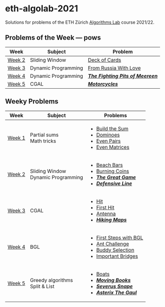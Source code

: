 # eth-algolab-2021
Solutions for problems of the ETH Zürich [Algorithms Lab](https://cadmo.ethz.ch/education/lectures/HS21/algolab) course 2021/22.

## Problems of the Week — pows
| Week     | Subject | Problem |
| -------- | ------------- | ------------- |
| [Week 2](pows/02-deck-of-cards) | Sliding Window  | [Deck of Cards](pows/02-deck-of-cards/src/main.cpp) |
| [Week 3](/pows/03-from-russia-with-love) | Dynamic Programming  | [From Russia With Love](/pows/03-from-russia-with-love/src/main.cpp) |
| [Week 4]() | Dynamic Programming  | [***The Fighting Pits of Meereen***]() |
| [Week 5]() | CGAL  | [***Motorcycles***]() |

## Weeky Problems
| Week  | Subject | Problems |
| ------------- | ------------- | ------------- |
| [Week 1](/week01)  | Partial sums <br> Math tricks  | <ul><li>[Build the Sum](/week01/build-the-sum/src/main.cpp)</li><li>[Dominoes](/week01/dominoes/src/main.cpp)</li><li>[Even Pairs](/week01/even-pairs/src/main.cpp)</li><li>[Even Matrices](/week01/even-matrices/src/main.cpp)</li></ul>|
| [Week 2](/week02)  | Sliding Window <br> Dynamic Programming | <ul><li>[Beach Bars](/week02/beach-bars/src/main.cpp)</li><li>[Burning Coins](/week02/burning-coins/src/main.cpp)</li><li>[***The Great Game***]()</li><li>[***Defensive Line***]()</li></ul>|
| [Week 3](/week03)  | CGAL  | <ul><li>[Hit](/week03/hit/src/main.cpp)</li><li>[First Hit](/week03/first-hit/src/main.cpp)</li><li>[Antenna](/week03/antenna/src/main.cpp)</li><li>[***Hiking Maps***]()</li></ul>|
| [Week 4](/week04)  | BGL  | <ul><li>[First Steps with BGL](/week04/first-steps-bgl/src/main.cpp)</li><li>[Ant Challenge](/week04/ant-challenge/src/main.cpp)</li><li>[Buddy Selection](/week04/buddy-selection/src/main.cpp)</li><li>[Important Bridges](/week04/important-bridges/src/main.cpp)</li></ul>|
| [Week 5](/week05)  | Greedy algorithms <br> Split & List | <ul><li>[Boats](/week05/boats-steps-bgl/src/main.cpp)</li><li>[***Moving Books***](/week05/moving-books/src/main.cpp)</li><li>[***Severus Snape***](/week05/severus-snape/src/main.cpp)</li><li>[***Asterix The Gaul***](/week05/asterix-the-gaul/src/main.cpp)</li></ul>|

